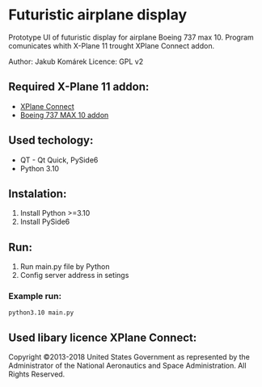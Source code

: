 # Futuristic airplane display

Prototype UI of futuristic display for airplane Boeing 737 max 10.
Program comunicates whith X-Plane 11 trought XPlane Connect addon.

Author: Jakub Komárek
Licence: GPL v2


## Required X-Plane 11 addon:
- [XPlane Connect](https://github.com/nasa/XPlaneConnect)
- [Boeing 737 MAX 10 addon](https://www.maxteamdesign.com/wpdm-category/max-10/)

## Used techology: 
- QT - Qt Quick, PySide6
- Python 3.10

## Instalation:
1. Install Python >=3.10
2. Install PySide6

## Run:
1. Run main.py file by Python
2. Config server address in setings

### Example run:
```
python3.10 main.py
```
  
## Used libary licence XPlane Connect:
Copyright ©2013-2018 United States Government as represented by the Administrator of the National Aeronautics and Space Administration. All Rights Reserved.



